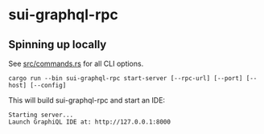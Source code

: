 # sui-graphql-rpc

## Spinning up locally

See [src/commands.rs](src/commands.rs) for all CLI options.

```
cargo run --bin sui-graphql-rpc start-server [--rpc-url] [--port] [--host] [--config]
```

This will build sui-graphql-rpc and start an IDE:

```
Starting server...
Launch GraphiQL IDE at: http://127.0.0.1:8000
```
